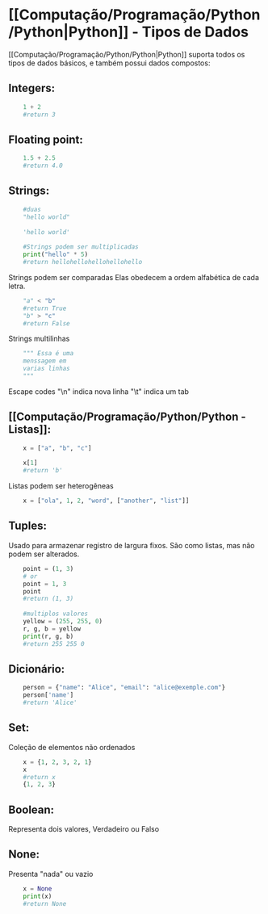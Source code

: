 # [[Computação/Programação/Python/Python|Python]] - Tipos de Dados
[[Computação/Programação/Python/Python|Python]] suporta todos os tipos de dados básicos, e também possui dados compostos:
## Integers:
```python
	1 + 2
	#return 3
```

## Floating point:
```python
	1.5 + 2.5
	#return 4.0
```

## Strings:
```python
	#duas
	"hello world"
	
	'hello world'
	
	#Strings podem ser multiplicadas
	print("hello" * 5)
	#return hellohellohellohellohello
```

Strings podem ser comparadas
Elas obedecem a ordem alfabética de cada letra.
```python
	"a" < "b"
	#return True
	"b" > "c"
	#return False
```

Strings multilinhas
```python
	""" Essa é uma
	menssagem em
	varias linhas
	"""
```

Escape codes
"\n" indica nova linha
"\t" indica um tab

## [[Computação/Programação/Python/Python - Listas]]:
```python
	x = ["a", "b", "c"]
	
	x[1]
	#return 'b'
```
Listas podem ser heterogêneas
```python
	x = ["ola", 1, 2, "word", ["another", "list"]]
```

## Tuples:
Usado para armazenar registro de largura fixos. São como listas, mas não podem ser alterados.
```python
	point = (1, 3)
	# or
	point = 1, 3
	point
	#return (1, 3)
	
	#multiplos valores
	yellow = (255, 255, 0)
	r, g, b = yellow
	print(r, g, b)
	#return 255 255 0
```

## Dicionário:
```python
	person = {"name": "Alice", "email": "alice@exemple.com"}
	person['name']
	#return 'Alice'
```

## Set:
Coleção de elementos não ordenados
```python
	x = {1, 2, 3, 2, 1}
	x
	#return x
	{1, 2, 3}
```

## Boolean:
Representa dois valores, Verdadeiro ou Falso

## None:
Presenta "nada" ou vazio
```python
	x = None
	print(x)
	#return None
```